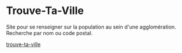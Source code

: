 # Trouve-Ta-Ville

Site pour se renseigner sur la population au sein d'une agglomération. Recherche par nom ou code postal.

[trouve-ta-ville](https://trouve-ta-ville.vercel.app/)
